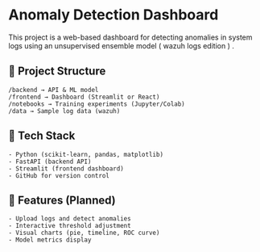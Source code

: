 # Anomaly Detection Dashboard

This project is a web-based dashboard for detecting anomalies in system logs using an unsupervised ensemble model ( wazuh logs edition ) .

## 📂 Project Structure

    /backend → API & ML model
    /frontend → Dashboard (Streamlit or React)
    /notebooks → Training experiments (Jupyter/Colab)
    /data → Sample log data (wazuh)

## 🚀 Tech Stack
    - Python (scikit-learn, pandas, matplotlib)
    - FastAPI (backend API)
    - Streamlit (frontend dashboard)
    - GitHub for version control

## 📌 Features (Planned)
    - Upload logs and detect anomalies
    - Interactive threshold adjustment
    - Visual charts (pie, timeline, ROC curve)
    - Model metrics display

